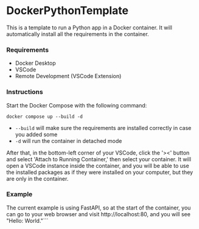 # DockerPythonTemplate
This is a template to run a Python app in a Docker container.
It will automatically install all the requirements in the container.

### Requirements
- Docker Desktop
- VSCode
- Remote Development (VSCode Extension)

### Instructions
Start the Docker Compose with the following command:
```
docker compose up --build -d
```
- `--build` will make sure the requirements are installed correctly in case you added some
- `-d` will run the container in detached mode

After that, in the bottom-left corner of your VSCode, click the '><' button and select 'Attach to Running Container,' then select your container.
It will open a VSCode instance inside the container, and you will be able to use the installed packages as if they were installed on your computer, but they are only in the container.

### Example
The current example is using FastAPI, so at the start of the container, you can go to your web browser and visit http://localhost:80, and you will see "Hello: World."```

